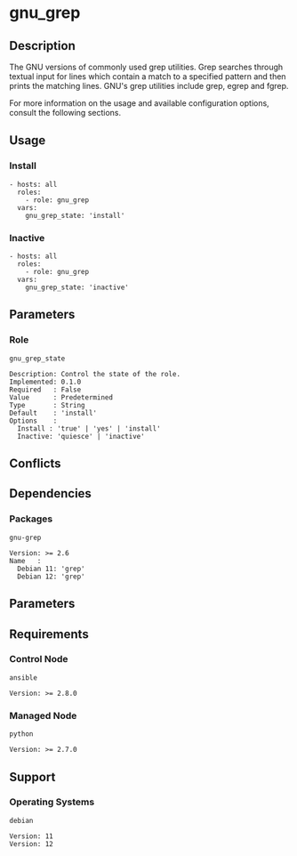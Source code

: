 # gnu_grep

## Description

The GNU versions of commonly used grep utilities. Grep searches through textual
input for lines which contain a match to a specified pattern and then prints the
matching lines. GNU's grep utilities include grep, egrep and fgrep.

For more information on the usage and available configuration options,
consult the following sections.

## Usage

### Install

```
- hosts: all
  roles:
    - role: gnu_grep
  vars:
    gnu_grep_state: 'install'
```

### Inactive

```
- hosts: all
  roles:
    - role: gnu_grep
  vars:
    gnu_grep_state: 'inactive'
```

## Parameters

### Role

`gnu_grep_state`

    Description: Control the state of the role.
    Implemented: 0.1.0
    Required   : False
    Value      : Predetermined
    Type       : String
    Default    : 'install'
    Options    :
      Install : 'true' | 'yes' | 'install'
      Inactive: 'quiesce' | 'inactive'

## Conflicts

## Dependencies

### Packages

`gnu-grep`

    Version: >= 2.6
    Name   :
      Debian 11: 'grep'
      Debian 12: 'grep'

## Parameters

## Requirements

### Control Node

`ansible`

    Version: >= 2.8.0

### Managed Node

`python`

    Version: >= 2.7.0

## Support

### Operating Systems

`debian`

    Version: 11
    Version: 12
